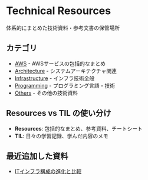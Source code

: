 # Technical Resources

体系的にまとめた技術資料・参考文書の保管場所

## カテゴリ
- [AWS](./aws/) - AWSサービスの包括的なまとめ
- [Architecture](./architecture/) - システムアーキテクチャ関連
- [Infrastructure](./infrastructure/) - インフラ技術全般
- [Programming](./programming/) - プログラミング言語・技術
- [Others](./others/) - その他の技術資料

## Resources vs TIL の使い分け
- **Resources**: 包括的なまとめ、参考資料、チートシート
- **TIL**: 日々の学習記録、学んだ内容のメモ

## 最近追加した資料
- [ITインフラ構成の進化と比較](./infrastructure/infrastructure_evolution.md)
